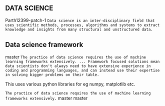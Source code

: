## DATA SCIENCE


Parth12399-patch-1
`Data science is an inter-disciplinary field that uses scientific methods, processes, algorithms and systems to extract knowledge and insights from many structural and unstructured data.`

## Data science framework

master
`The practice of data science requires the use of machine learning frameworks extensively. ... Framework focused solutions mean data scientists don't always need to have extensive experience in coding and programming languages, and can instead use their expertise in solving bigger problems on their table.`

This uses various python libraries for eg numpy, matplotlib etc.

`The practice of data science requires the use of machine learning frameworks extensively.`
master
master
